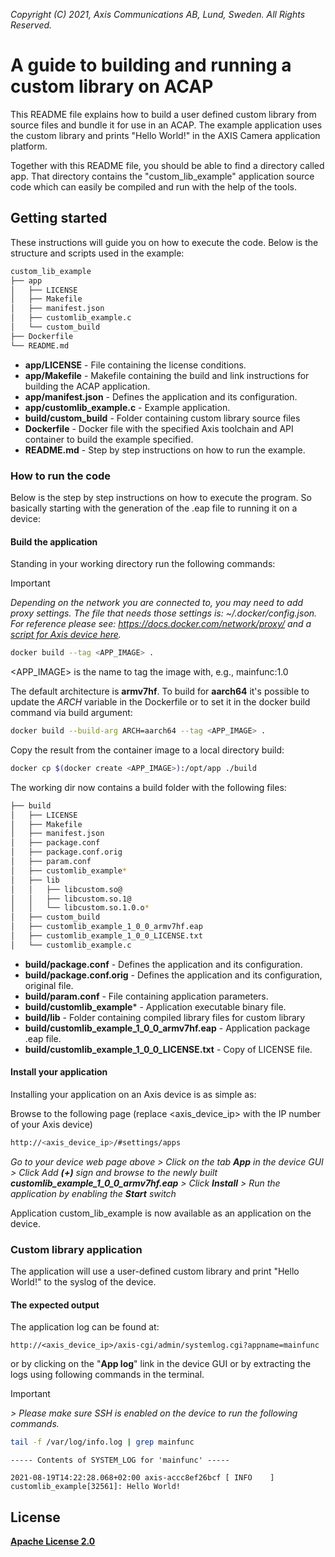  *Copyright (C) 2021, Axis Communications AB, Lund, Sweden. All Rights Reserved.*

# A guide to building and running a custom library on ACAP
This README file explains how to build a user defined custom library from source files and bundle it for use in an ACAP. The example application uses the custom library and prints "Hello World!" in the AXIS Camera application platform.

Together with this README file, you should be able to find a directory called app. That directory contains the "custom_lib_example" application source code which can easily
be compiled and run with the help of the tools.

## Getting started
These instructions will guide you on how to execute the code. Below is the structure and scripts used in the example:

```bash
custom_lib_example
├── app
│   ├── LICENSE
│   ├── Makefile
│   ├── manifest.json
│   ├── customlib_example.c
│   └── custom_build
├── Dockerfile
└── README.md
```

* **app/LICENSE**             - File containing the license conditions.
* **app/Makefile**            - Makefile containing the build and link instructions for building the ACAP application.
* **app/manifest.json**       - Defines the application and its configuration.
* **app/customlib_example.c** - Example application.
* **build/custom_build**      - Folder containing custom library source files
* **Dockerfile**              - Docker file with the specified Axis toolchain and API container to build the example specified.
* **README.md**               - Step by step instructions on how to run the example.

### How to run the code
Below is the step by step instructions on how to execute the program. So basically starting with the generation of the .eap file to running it on a device:

#### Build the application
Standing in your working directory run the following commands:

> [!IMPORTANT]
> *Depending on the network you are connected to, you may need to add proxy settings.
The file that needs those settings is: *~/.docker/config.json.*
For reference please see: https://docs.docker.com/network/proxy/ and a
[script for Axis device here](../../FAQs.md#HowcanIset-upnetworkproxysettingsontheAxisdevice?).*

```bash
docker build --tag <APP_IMAGE> .
```

<APP_IMAGE> is the name to tag the image with, e.g., mainfunc:1.0

The default architecture is **armv7hf**. To build for **aarch64** it's possible to
update the *ARCH* variable in the Dockerfile or to set it in the docker build
command via build argument:
```bash
docker build --build-arg ARCH=aarch64 --tag <APP_IMAGE> .
```

Copy the result from the container image to a local directory build:

```bash
docker cp $(docker create <APP_IMAGE>):/opt/app ./build
```

The working dir now contains a build folder with the following files:

```bash
├── build
│   ├── LICENSE
│   ├── Makefile
│   ├── manifest.json
│   ├── package.conf
│   ├── package.conf.orig
│   ├── param.conf
│   ├── customlib_example*
│   ├── lib
│   │   ├── libcustom.so@
│   │   ├── libcustom.so.1@
│   │   └── libcustom.so.1.0.o*
│   ├── custom_build
│   ├── customlib_example_1_0_0_armv7hf.eap
│   ├── customlib_example_1_0_0_LICENSE.txt
│   └── customlib_example.c

```

* **build/package.conf** - Defines the application and its configuration.
* **build/package.conf.orig** - Defines the application and its configuration, original file.
* **build/param.conf** - File containing application parameters.
* **build/customlib_example*** - Application executable binary file.
* **build/lib** - Folder containing compiled library files for custom library
* **build/customlib_example_1_0_0_armv7hf.eap** - Application package .eap file.
* **build/customlib_example_1_0_0_LICENSE.txt** - Copy of LICENSE file.

#### Install your application
Installing your application on an Axis device is as simple as:

Browse to the following page (replace <axis_device_ip> with the IP number of your Axis device)

```bash
http://<axis_device_ip>/#settings/apps
```

*Go to your device web page above > Click on the tab **App** in the device GUI > Click Add **(+)** sign and browse to
the newly built **customlib_example_1_0_0_armv7hf.eap** > Click **Install** > Run the application by enabling the **Start** switch*

Application custom_lib_example is now available as an application on the device.

### Custom library application
The application will use a user-defined custom library and print "Hello World!" to the syslog of the device.

#### The expected output
The application log can be found at:

```
http://<axis_device_ip>/axis-cgi/admin/systemlog.cgi?appname=mainfunc
```

or by clicking on the "**App log**" link in the device GUI or by extracting the logs using following commands in the terminal.

>[!IMPORTANT]
*> Please make sure SSH is enabled on the device to run the following commands.*

```bash
tail -f /var/log/info.log | grep mainfunc
```

```
----- Contents of SYSTEM_LOG for 'mainfunc' -----

2021-08-19T14:22:28.068+02:00 axis-accc8ef26bcf [ INFO    ] customlib_example[32561]: Hello World!

```

## License
**[Apache License 2.0](../../LICENSE)**
